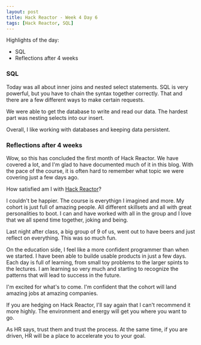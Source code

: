 ```yaml
---
layout: post
title: Hack Reactor - Week 4 Day 6
tags: [Hack Reactor, SQL]
---
```


Highlights of the day:

* SQL
* Reflections after 4 weeks

### SQL

Today was all about inner joins and nested select statements.  SQL is very powerful, but you have to chain the syntax together correctly.  That and there are a few different ways to make certain requests.  

We were able to get the database to write and read our data.  The hardest part was nesting selects into our insert.  

Overall, I like working with databases and keeping data persistent.

### Reflections after 4 weeks

Wow, so this has concluded the first month of Hack Reactor.  We have covered a lot, and I'm glad to have documented much of it in this blog.  With the pace of the course, it is often hard to remember what topic we were covering just a few days ago.  

How satisfied am I with [Hack Reactor](www.hackreactor.com)?

<!--more-->

I couldn't be happier.  The course is everythign I imagined and more.  My cohort is just full of amazing people.  All different skillsets and all with great personalities to boot.  I can and have worked with all in the group and I love that we all spend time together, joking and being.  

Last night after class, a big group of 9 of us, went out to have beers and just reflect on everything.  This was so much fun.

On the education side, I feel like a more confident programmer than when we started.  I have been able to builde usable products in just a few days.  Each day is full of learning, from small toy problems to the larger spints to the lectures.  I am learning so very much and starting to recognize the patterns that will lead to success in the future.

I'm excited for what's to come.  I'm confident that the cohort will land amazing jobs at amazing companies.  

If you are hedging on Hack Reactor, I'll say again that I can't recommend it more highly.  The environment and energy will get you where you want to go.  

As HR says, trust them and trust the process.  At the same time, if you are driven, HR will be a place to accelerate you to your goal.

